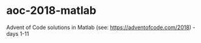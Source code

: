 # aoc-2018-matlab
Advent of Code solutions in Matlab (see: https://adventofcode.com/2018) - days 1-11

